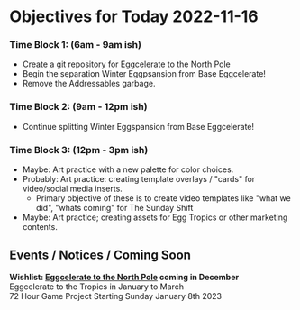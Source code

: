 # Objectives for Today 2022-11-16

### Time Block 1: (6am - 9am ish)
- Create a git repository for Eggcelerate to the North Pole
- Begin the separation Winter Eggpsansion from Base Eggcelerate!
- Remove the Addressables garbage.

### Time Block 2: (9am - 12pm ish)
- Continue splitting Winter Eggspansion from Base Eggcelerate!

### Time Block 3: (12pm - 3pm ish)
- Maybe: Art practice with a new palette for color choices.
- Probably: Art practice: creating template overlays / "cards" for video/social media inserts.
  - Primary objective of these is to create video templates like "what we did", "whats coming" for The Sunday Shift
- Maybe: Art practice; creating assets for Egg Tropics or other marketing contents.

## Events / Notices / Coming Soon

**Wishlist: [Eggcelerate to the North Pole](https://store.steampowered.com/app/2216320/Eggcelerate_to_the_North_Pole/) coming in December**  
Eggcelerate to the Tropics in January to March  
72 Hour Game Project Starting Sunday January 8th 2023

